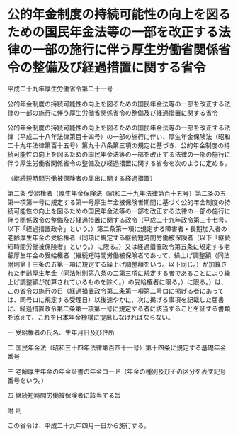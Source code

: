 # 公的年金制度の持続可能性の向上を図るための国民年金法等の一部を改正する法律の一部の施行に伴う厚生労働省関係省令の整備及び経過措置に関する省令

平成二十九年厚生労働省令第二十一号

公的年金制度の持続可能性の向上を図るための国民年金法等の一部を改正する法律の一部の施行に伴う厚生労働省関係省令の整備及び経過措置に関する省令

公的年金制度の持続可能性の向上を図るための国民年金法等の一部を改正する法律（平成二十八年法律第百十四号）の一部の施行に伴い、厚生年金保険法（昭和二十九年法律第百十五号）第九十八条第三項の規定に基づき、公的年金制度の持続可能性の向上を図るための国民年金法等の一部を改正する法律の一部の施行に伴う厚生労働省関係省令の整備及び経過措置に関する省令を次のように定める。

（継続短時間労働被保険者の届出に関する経過措置）

第二条 受給権者（厚生年金保険法（昭和二十九年法律第百十五号）第二条の五第一項第一号に規定する第一号厚生年金被保険者期間に基づく公的年金制度の持続可能性の向上を図るための国民年金法等の一部を改正する法律の一部の施行に伴う関係政令の整備及び経過措置に関する政令（平成二十九年政令第三十七号。以下「経過措置政令」という。）第二条第一項に規定する障害者・長期加入者の老齢厚生年金の受給権者（同項に規定する継続短時間労働被保険者（以下「継続短時間労働被保険者」という。）に限る。）又は経過措置政令第五条に規定する老齢厚生年金の受給権者（継続短時間労働被保険者であって、繰上げ調整額（同法附則第十三条の五第一項に規定する繰上げ調整額をいう。以下同じ。）が加算された老齢厚生年金（同法附則第八条の二第三項に規定する者であることにより繰上げ調整額が加算されているものを除く。）の受給権者に限る。）に限る。）は、この省令の施行の日（経過措置政令第二条第一項第二号ロに掲げる者にあっては、同号ロに規定する受理日）以後速やかに、次に掲げる事項を記載した届書に、経過措置政令第二条第一項第一号に規定する者に該当することを証する書類を添えて、これを日本年金機構に提出しなければならない。

一 受給権者の氏名、生年月日及び住所

二 国民年金法（昭和三十四年法律第百四十一号）第十四条に規定する基礎年金番号

三 老齢厚生年金の年金証書の年金コード（年金の種別及びその区分を表す記号番号をいう。）

四 継続短時間労働被保険者に該当する旨

附 則

この省令は、平成二十九年四月一日から施行する。
